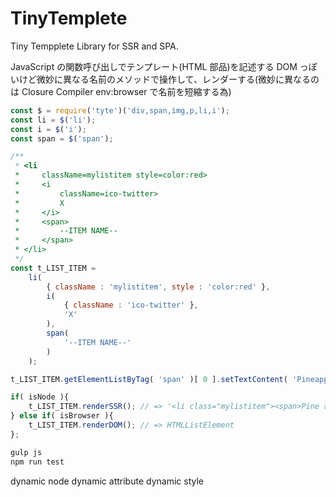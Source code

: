 # TinyTemplete

Tiny Tempplete Library for SSR and SPA.

JavaScript の関数呼び出しでテンプレート(HTML 部品)を記述する
DOM っぽいけど微妙に異なる名前のメソッドで操作して、レンダーする(微妙に異なるのは Closure Compiler env:browser で名前を短縮する為)

~~~js
const $ = require('tyte')('div,span,img,p,li,i');
const li = $('li');
const i = $('i');
const span = $('span');

/**
 * <li
 *     className=mylistitem style=color:red>
 *     <i
 *         className=ico-twitter>
 *         X
 *     </i>
 *     <span>
 *         --ITEM NAME--
 *     </span>
 * </li>
 */
const t_LIST_ITEM =
    li(
        { className : 'mylistitem', style : 'color:red' },
        i(
            { className : 'ico-twitter' },
            'X'
        ),
        span(
            '--ITEM NAME--'
        )
    );

t_LIST_ITEM.getElementListByTag( 'span' )[ 0 ].setTextContent( 'Pineapple' );

if( isNode ){
    t_LIST_ITEM.renderSSR(); // => '<li class="mylistitem"><span>Pine apple</span>'
} else if( isBrowser ){
    t_LIST_ITEM.renderDOM(); // => HTMLListElement
};
~~~

~~~sh
gulp js
npm run test
~~~

dynamic node
dynamic attribute
dynamic style